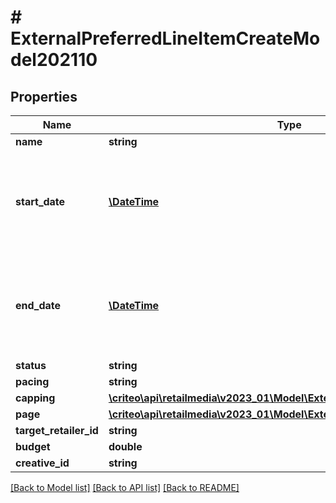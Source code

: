 # # ExternalPreferredLineItemCreateModel202110

## Properties

Name | Type | Description | Notes
------------ | ------------- | ------------- | -------------
**name** | **string** |  |
**start_date** | [**\DateTime**](\DateTime.md) | Represents the Date as a year, month, and day in the format YYYY-MM-DD |
**end_date** | [**\DateTime**](\DateTime.md) | Represents the Date as a year, month, and day in the format YYYY-MM-DD |
**status** | **string** |  | [optional]
**pacing** | **string** |  |
**capping** | [**\criteo\api\retailmedia\v2023_01\Model\ExternalLineItemCapping202110**](ExternalLineItemCapping202110.md) |  | [optional]
**page** | [**\criteo\api\retailmedia\v2023_01\Model\ExternalLineItemPage202110**](ExternalLineItemPage202110.md) |  |
**target_retailer_id** | **string** |  |
**budget** | **double** |  |
**creative_id** | **string** |  | [optional]

[[Back to Model list]](../../README.md#models) [[Back to API list]](../../README.md#endpoints) [[Back to README]](../../README.md)
